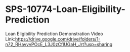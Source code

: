 # SPS-10774-Loan-Eligibility-Prediction
Loan Eligibility Prediction
Demonstration Video Link:https://drive.google.com/drive/folders/1-n72_RHavvvPOcE_L3J0zCflUGaH_Jrt?usp=sharing
